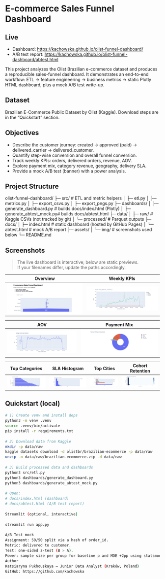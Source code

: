 # E-commerce Sales Funnel Dashboard

## Live

- Dashboard: https://kachowska.github.io/olist-funnel-dashboard/
- A/B test report: https://kachowska.github.io/olist-funnel-dashboard/abtest.html


This project analyzes the Olist Brazilian e-commerce dataset and produces a reproducible sales-funnel dashboard. It demonstrates an end-to-end workflow: ETL → feature engineering → business metrics → static Plotly HTML dashboard, plus a mock A/B test write-up.

## Dataset
Brazilian E-Commerce Public Dataset by Olist (Kaggle).
Download steps are in the “Quickstart” section.

## Objectives
- Describe the customer journey: created → approved (paid) → delivered_carrier → delivered_customer.
- Quantify step-wise conversion and overall funnel conversion.
- Track weekly KPIs: orders, delivered orders, revenue, AOV.
- Explore payment mix, category revenue, geography, delivery SLA.
- Provide a mock A/B test (banner) with a power analysis.

## Project Structure

olist-funnel-dashboard/
├─ src/ # ETL and metric helpers
│ ├─ etl.py
│ ├─ metrics.py
│ ├─ export_csvs.py
│ ├─ export_pngs.py
├─ dashboards/
│ ├─ generate_dashboard.py # builds docs/index.html (Plotly)
│ ├─ generate_abtest_mock.py# builds docs/abtest.html
├─ data/
│ ├─ raw/ # Kaggle CSVs (not tracked by git)
│ └─ processed/ # Parquet outputs
├─ docs/
│ ├─ index.html # static dashboard (hosted by GitHub Pages)
│ └─ abtest.html # mock A/B report
├─ assets/
│ └─ img/ # screenshots used below
└─ README.md


## Screenshots
> The live dashboard is interactive; below are static previews.  
> If your filenames differ, update the paths accordingly.

| Overview | Weekly KPIs |
|---|---|
| ![Overview](assets/img/dashboard_overview.png) | ![Weekly](assets/img/weekly.png) |

| AOV | Payment Mix |
|---|---|
| ![AOV](assets/img/aov.png) | ![Payment](assets/img/payment.png) |

| Top Categories | SLA Histogram | Top Cities | Cohort Retention |
|---|---|---|---|
| ![Categories](assets/img/categories.png) | ![SLA](assets/img/sla.png) | ![Geo](assets/img/geo.png) | ![Cohorts](assets/img/cohorts.png) |

## Quickstart (local)
```bash
# 1) Create venv and install deps
python3 -m venv .venv
source .venv/bin/activate
pip install -r requirements.txt

# 2) Download data from Kaggle
mkdir -p data/raw
kaggle datasets download -d olistbr/brazilian-ecommerce -p data/raw
unzip -o data/raw/brazilian-ecommerce.zip -d data/raw

# 3) Build processed data and dashboards
python3 src/etl.py
python3 dashboards/generate_dashboard.py
python3 dashboards/generate_abtest_mock.py

# Open:
# docs/index.html (dashboard)
# docs/abtest.html (A/B test report)

Streamlit (optional, interactive)

streamlit run app.py

A/B Test mock
Assignment: 50/50 split via a hash of order_id.
Metric: delivered to customer.
Test: one-sided z-test (B > A).
Power: sample size per group for baseline p and MDE +2pp using statsmodels.
Author
Katsiaryna Pukhouskaya — Junior Data Analyst (Kraków, Poland)
GitHub: https://github.com/kachowska

